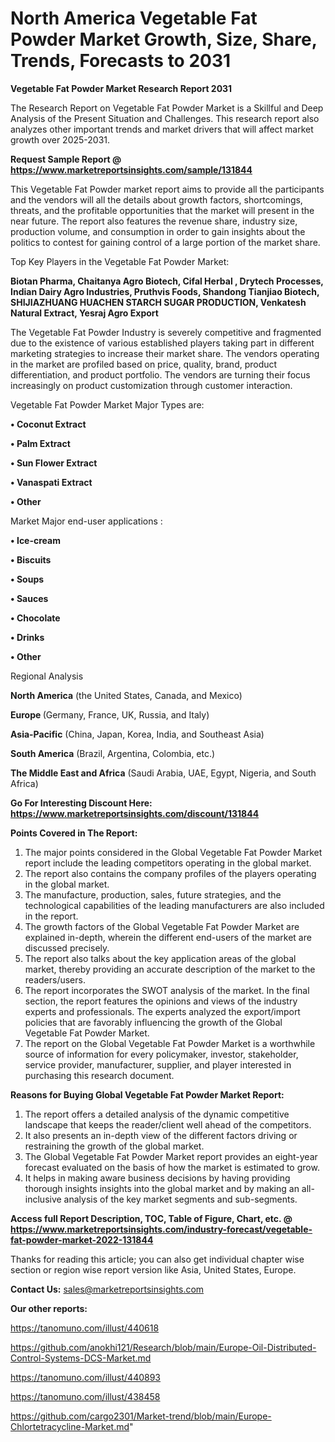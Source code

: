 # North America Vegetable Fat Powder Market Growth, Size, Share, Trends, Forecasts to 2031

<strong>Vegetable Fat Powder Market Research Report 2031</strong>

The Research Report on Vegetable Fat Powder Market is a Skillful and Deep Analysis of the Present Situation and Challenges. This research report also analyzes other important trends and market drivers that will affect market growth over 2025-2031.

<strong>Request Sample Report @ <a href=https://www.marketreportsinsights.com/sample/131844>https://www.marketreportsinsights.com/sample/131844</a></strong>

This Vegetable Fat Powder market report aims to provide all the participants and the vendors will all the details about growth factors, shortcomings, threats, and the profitable opportunities that the market will present in the near future. The report also features the revenue share, industry size, production volume, and consumption in order to gain insights about the politics to contest for gaining control of a large portion of the market share.

Top Key Players in the Vegetable Fat Powder Market:

<strong>Biotan Pharma, Chaitanya Agro Biotech, Cifal Herbal , Drytech Processes, Indian Dairy Agro Industries, Pruthvis Foods, Shandong Tianjiao Biotech, SHIJIAZHUANG HUACHEN STARCH SUGAR PRODUCTION, Venkatesh Natural Extract, Yesraj Agro Export</strong>

The Vegetable Fat Powder Industry is severely competitive and fragmented due to the existence of various established players taking part in different marketing strategies to increase their market share. The vendors operating in the market are profiled based on price, quality, brand, product differentiation, and product portfolio. The vendors are turning their focus increasingly on product customization through customer interaction.

Vegetable Fat Powder Market Major Types are:

<strong>• Coconut Extract

• Palm Extract

• Sun Flower Extract

• Vanaspati Extract

• Other</strong>

Market Major end-user applications :

<strong>• Ice-cream

• Biscuits

• Soups

• Sauces

• Chocolate

• Drinks

• Other</strong>

Regional Analysis

</u><strong><b>North America</b></strong> (the United States, Canada, and Mexico)

<strong><b>Europe </b></strong>(Germany, France, UK, Russia, and Italy)

<strong><b>Asia-Pacific</b></strong> (China, Japan, Korea, India, and Southeast Asia)

<strong><b>South America</b></strong> (Brazil, Argentina, Colombia, etc.)

<strong><b>The Middle East and Africa</b></strong> (Saudi Arabia, UAE, Egypt, Nigeria, and South Africa)

<strong>Go For Interesting Discount Here: <a href=https://www.marketreportsinsights.com/discount/131844>https://www.marketreportsinsights.com/discount/131844</a></strong>

<strong>Points Covered in The Report:</strong>
<ol>
  <li>The major points considered in the Global Vegetable Fat Powder Market report include the leading competitors operating in the global market.</li>
  <li>The report also contains the company profiles of the players operating in the global market.</li>
  <li>The manufacture, production, sales, future strategies, and the technological capabilities of the leading manufacturers are also included in the report.</li>
  <li>The growth factors of the Global Vegetable Fat Powder Market are explained in-depth, wherein the different end-users of the market are discussed precisely.</li>
  <li>The report also talks about the key application areas of the global market, thereby providing an accurate description of the market to the readers/users.</li>
  <li>The report incorporates the SWOT analysis of the market. In the final section, the report features the opinions and views of the industry experts and professionals. The experts analyzed the export/import policies that are favorably influencing the growth of the Global Vegetable Fat Powder Market.</li>
  <li>The report on the Global Vegetable Fat Powder Market is a worthwhile source of information for every policymaker, investor, stakeholder, service provider, manufacturer, supplier, and player interested in purchasing this research document.</li>
</ol>
<strong>Reasons for Buying Global Vegetable Fat Powder Market Report:</strong>

<ol>
  <li>The report offers a detailed analysis of the dynamic competitive landscape that keeps the reader/client well ahead of the competitors.</li>
  <li>It also presents an in-depth view of the different factors driving or restraining the growth of the global market.</li>
  <li>The Global Vegetable Fat Powder Market report provides an eight-year forecast evaluated on the basis of how the market is estimated to grow.</li>
  <li>It helps in making aware business decisions by having providing thorough insights insights into the global market and by making an all-inclusive analysis of the key market segments and sub-segments.</li>
</ol>
<strong>Access full Report Description, TOC, Table of Figure, Chart, etc. @ <a href=https://www.marketreportsinsights.com/industry-forecast/vegetable-fat-powder-market-2022-131844>https://www.marketreportsinsights.com/industry-forecast/vegetable-fat-powder-market-2022-131844</a></strong>


Thanks for reading this article; you can also get individual chapter wise section or region wise report version like Asia, United States, Europe.

<strong>Contact Us:</strong>
sales@marketreportsinsights.com

<strong>Our other reports:</strong>

<a href=https://tanomuno.com/illust/440618>https://tanomuno.com/illust/440618</a>

<a href=https://github.com/anokhi121/Research/blob/main/Europe-Oil-Distributed-Control-Systems-DCS-Market.md>https://github.com/anokhi121/Research/blob/main/Europe-Oil-Distributed-Control-Systems-DCS-Market.md</a>

<a href=https://tanomuno.com/illust/440893>https://tanomuno.com/illust/440893</a>

<a href=https://tanomuno.com/illust/438458>https://tanomuno.com/illust/438458</a>

<a href=https://github.com/cargo2301/Market-trend/blob/main/Europe-Chlortetracycline-Market.md>https://github.com/cargo2301/Market-trend/blob/main/Europe-Chlortetracycline-Market.md</a>"
